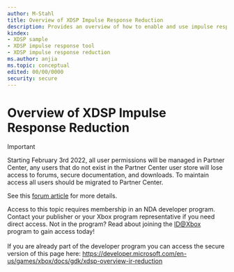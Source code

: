 ```yaml
---
author: M-Stahl
title: Overview of XDSP Impulse Response Reduction
description: Provides an overview of how to enable and use impulse response reduction to increase the throughput of XDSP
kindex:
- XDSP sample
- XDSP impulse response tool
- XDSP impulse response reduction
ms.author: anjia
ms.topic: conceptual
edited: 00/00/0000
security: secure
---
```


# Overview of XDSP Impulse Response Reduction
> [!IMPORTANT]
> Starting February 3rd 2022, all user permissions will be managed in Partner Center, any users that do not exist in the Partner Center user store will lose access to forums, secure documentation, and downloads. To maintain access all users should be migrated to Partner Center. <p></p>See this <a href="https://forums.xboxlive.com/articles/132187/breaking-change-user-access-for-forums-secure-docu.html">forum article</a> for more details.  

 Access to this topic requires membership in an NDA developer program. Contact your publisher or your Xbox program representative if you need direct access. Not in the program? Read about joining the <a href="https://www.xbox.com/Developers/id">ID@Xbox</a> program to gain access today!  <br/><br/>If you are already part of the developer program you can access the secure version of this page here: <a target="_blank" href="https://developer.microsoft.com/en-us/games/xbox/docs/gdk/xdsp-overview-ir-reduction">https://developer.microsoft.com/en-us/games/xbox/docs/gdk/xdsp-overview-ir-reduction</a>